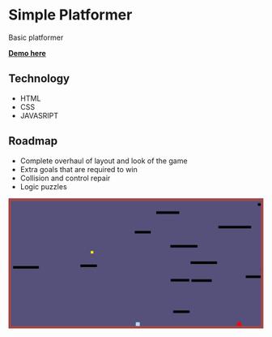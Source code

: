 

#  Simple Platformer
Basic platformer

**[Demo here](https://rjachimek.github.io/PlatformGame/.)**

## Technology
 * HTML
 * CSS
 * JAVASRIPT
 
 ## Roadmap
 * Complete overhaul of layout and look of the game
 * Extra goals that are required to win
 * Collision and control repair 
 * Logic puzzles

![Screenshot](images/game.png)

